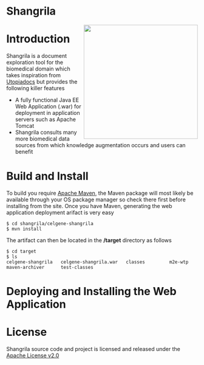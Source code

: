 # Shangrila

<img src="https://github.com/darth-pr/shangrila/blob/master/doc/logo.png" align="right" width="300" />

# Introduction
Shangrila is a document exploration tool for the biomedical domain which takes inspiration
from [Utopiadocs](http://utopiadocs.com/) but provides the following killer features
 * A fully functional Java EE Web Application (.war) for deployment in application servers such as Apache Tomcat
 * Shangrila consults many more biomedical data sources from which knowledge augmentation occurs and users can benefit
 
# Build and Install
To build you require [Apache Maven](https://maven.apache.org/), the Maven package will most likely 
be available through your OS package manager so check there first before installing from the site.
Once you have Maven, generating the web application deployment arifact is very easy
```
$ cd shangrila/celgene-shangrila
$ mvn install
```
The artifact can then be located in the **/target** directory as follows
```
$ cd target
$ ls 
celgene-shangrila	celgene-shangrila.war	classes			m2e-wtp			maven-archiver		test-classes
```

# Deploying and Installing the Web Application


# License
Shangrila source code and project is licensed and released under the [Apache License v2.0]() 

